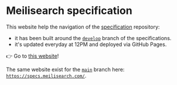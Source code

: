 # Meilisearch specification

This website help the navigation of the [specification](https://github.com/meilisearch/specifications/) repository:
- it has been built around the [`develop`](https://github.com/meilisearch/specifications/tree/develop) branch of the specifications.
- it's updated everyday at 12PM and deployed via GitHub Pages.

👉 Go to [this website](https://specs.meilisearch.dev/)!

The same website exist for the [`main`](https://github.com/meilisearch/specifications/tree/main) branch here: [`https://specs.meilisearch.com/`](https://specs.meilisearch.com/).

